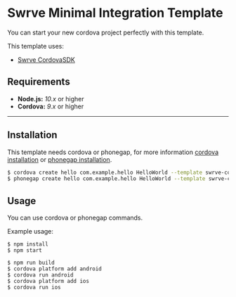 # 

# Swrve Minimal Integration Template

You can start your new cordova project perfectly with this template.

This template uses:
* [Swrve CordovaSDK](https://github.com/Swrve/swrve-cordova-sdk/)

## Requirements
* **Node.js:** _10.x_ or higher
* **Cordova:** _9.x_ or higher

---

## Installation

This template needs cordova or phonegap, for more information [cordova installation](https://cordova.apache.org/docs/en/latest/guide/cli/) or [phonegap installation](http://docs.phonegap.com/getting-started/1-install-phonegap/desktop/).


``` bash
$ cordova create hello com.example.hello HelloWorld --template swrve-cordova-minimal-integration
$ phonegap create hello com.example.hello HelloWorld --template swrve-cordova-minimal-integration
```

## Usage

You can use cordova or phonegap commands.

Example usage:
```
$ npm install
$ npm start
```
```
$ npm run build
$ cordova platform add android
$ cordova run android
$ cordova platform add ios
$ cordova run ios


